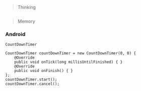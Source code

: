 > Thinking

```

```

> Memory

### Android

```
CountDownTimer

CountDownTimer countDownTimer = new CountDownTimer(0, 0) {
    @Override
    public void onTick(long millisUntilFinished) { }
    @Override
    public void onFinish() { }
};
countDownTimer.start();
countDownTimer.cancel();
```

